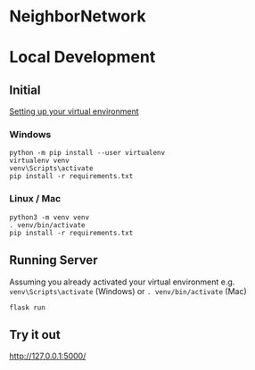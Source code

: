 # NeighborNetwork


# Local Development

## Initial

[Setting up your virtual environment](https://flask.palletsprojects.com/en/1.1.x/installation/#create-an-environment)

### Windows
```
python -m pip install --user virtualenv
virtualenv venv
venv\Scripts\activate
pip install -r requirements.txt
```

###  Linux / Mac
```
python3 -m venv venv
. venv/bin/activate
pip install -r requirements.txt
```

## Running Server
Assuming you already activated your virtual environment e.g. `venv\Scripts\activate` (Windows) or `. venv/bin/activate` (Mac)
```
flask run
```

## Try it out
http://127.0.0.1:5000/
